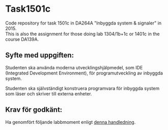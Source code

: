Task1501c
=========
Code repository for task 1501c in DA264A "Inbyggda system & signaler" in 2015.  
This is also the assignment for those doing lab 1304/1b+1c or 1401c in the course DA139A.

Syfte med uppgiften:
------

Studenten ska använda moderna utvecklingshjälpmedel, som IDE (Integrated Development Environment), för programutveckling av inbyggda system.

Studenten ska självständigt konstruera programvara för inbyggda system som läser och skriver till externa enheter.

Krav för godkänt:
------

Ha genomfört följande labbmoment enligt [denna handledning](Instruction/Uppgift1501cHT15.md).
